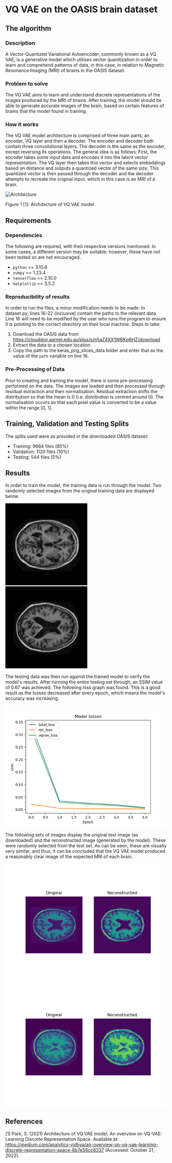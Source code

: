 # VQ VAE on the OASIS brain dataset

## The algorithm

### Description
A Vector-Quantized Variational Autoencoder, commonly known as a VQ VAE, is a generative model which utilises vector quanitization in order to learn and comprehend patterns of data, in this case, in relation to Magnetic Resonance Imaging (MRI) of brains in the OASIS dataset. 

### Problem to solve
The VQ VAE aims to learn and understand discrete representations of the images produced by the MRI of brains. After training, the model should be able to generate accurate images of the brain, based on certain features of brains that the model found in training.

### How it works
The VQ VAE model architecture is comprised of three main parts, an encoder, VQ layer and then a decoder. The encoder and decoder both contain three convolutional layers. The decoder is the same as the encoder, except reversing its operations. The general idea is as follows. First, the encoder takes some input data and encodes it into the latent vector representation. The VQ layer then takes this vector and selects embeddings based on distance and outputs a quantized vector of the same size. This quantized vector is then passed through the decoder and the decoder attempts to recreate the original input, which in this case is an MRI of a brain.

![Architecture](https://miro.medium.com/max/828/1*miNfFc9qT5PrS7ectJa_kw.png)

Figure 1 [1]: Architecture of VQ VAE model

## Requirements

### Dependencies
The following are required, with their respective versions mentioned. In some cases, a different version may be suitable; however, these have not been tested so are not encouraged.
- `python` == 3.10.6
- `numpy` == 1.23.4
- `tensorflow` == 2.10.0
- `matplotlib` == 3.5.2

### Reproducibility of results
In order to run the files, a minor modification needs to be made. In dataset.py, lines 16-22 (inclusive) contain the paths to the relevant data. Line 16 will need to be modified by the user who runs the program to ensure it is pointing to the correct directory on their local machine. Steps to take:
1. Download the OASIS data from https://cloudstor.aarnet.edu.au/plus/s/n5aZ4XX1WBKp6HZ/download
2. Extract the data to a chosen location
3. Copy the path to the keras_png_slices_data folder and enter that as the value of the `path` variable on line 16.

### Pre-Processing of Data
Prior to creating and training the model, there is some pre-processing performed on the data. The images are loaded and then processed through residual extraction and then normalisation. Residual extraction shifts the distribution so that the mean is 0 (i.e. distribution is centred around 0). The normalisation occurs so that each pixel value is converted to be a value within the range [0, 1].

## Training, Validation and Testing Splits
The splits used were as provided in the downloaded OASIS dataset:
- Training: 9664 files (85%)
- Validation: 1120 files (10%)
- Testing: 544 files (5%)

## Results
In order to train the model, the training data is run through the model. Two randomly selected images from the original training data are displayed below.

![Train_image_1](./images/Train_1.png)
![Train_image_2](./images/Train_2.png)

The testing data was then run against the trained model to verify the model's results. After running the entire testing set through, an SSIM value of 0.67 was achieved. The following loss graph was found. This is a good result as the losses decreased after every epoch, which means the model's accuracy was increasing.

![Losses](./images/Loss_graph.png)

The following sets of images display the original test image (as downloaded) and the reconstructed image (generated by the model). These were randomly selected from the test set. As can be seen, these are visually very similar, and thus, it can be concluded that the VQ VAE model produced a reasonably clear image of the expected MRI of each brain.

![Comparison_1](./images/Figure_1.png)
![Comparison_2](./images/Figure_2.png)


## References
[1] Park, S. (2021) Architecture of VQ VAE model, An overview on VQ-VAE: Learning Discrete Representation Space. Available at: https://medium.com/analytics-vidhya/an-overview-on-vq-vae-learning-discrete-representation-space-8b7e56cc6337 (Accessed: October 21, 2022). 
